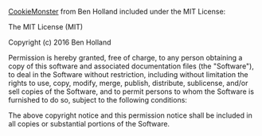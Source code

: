 [CookieMonster](https://github.com/benjholla/CookieMonster) from Ben Holland included under the MIT License:

The MIT License (MIT)

Copyright (c) 2016 Ben Holland

Permission is hereby granted, free of charge, to any person obtaining a copy of this software and associated
documentation files (the "Software"), to deal in the Software without restriction, including without limitation the
rights to use, copy, modify, merge, publish, distribute, sublicense, and/or sell copies of the Software, and to permit
persons to whom the Software is furnished to do so, subject to the following conditions:

The above copyright notice and this permission notice shall be included in all copies or substantial portions of the
Software.